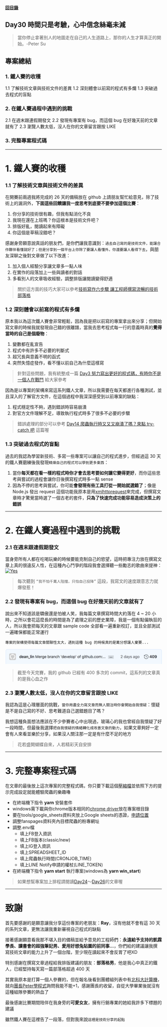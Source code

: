 #### [回目錄](../README.md)
## Day30 時間只是考驗，心中信念絲毫未減

>當你停止拿著別人的地圖走在自己的人生道路上，那你的人生才算真正的開始。-Peter Su

專案總結
----
### 1. 鐵人賽的收穫
1.1 了解技術文章與技術文件的差異
1.2 深刻體會以前寫的程式有多爛
1.3 突破過去程式的盲點

### 2. 在鐵人賽過程中遇到的挑戰
2.1 在週末跟連假期發文
2.2 發現有專案有 bug，而這個 bug 在好幾天前的文章就有了
2.3 瀏覽人數太低，沒人在你的文章留言跟按 LIKE

### 3. 完整專案程式碼

----

# 1. 鐵人賽的收穫
### 1.1 了解技術文章與技術文件的差異
在開賽前兩週我將完成的 26 天的備稿放在 github 上請朋友幫忙給意見，除了技術上的漏洞外，**下面這些回饋讓我一度思考到底要不要參加這個比賽**：
1. 你分享的技術很有趣，但我有點消化不良
2. 我現在還在上班嗎？你這根本是技術文件吧？
3. 排版好亂，閱讀起來有障礙
4. 你這個是草稿沒錯吧？

感謝身旁願意說真話的朋友們，是你們讓我意識到：`過去自己寫的是技術文件，能讓合作夥伴看懂就好了；但是分享到一個平台上你除了要讓人看懂外，你還要讓人看得下去`，與朋友深聊之後對文章做了以下改進：
1. 加入個人經驗分享讓文章多一點人味
2. 在實作的段落加上一些與讀者的對話
3. 多看別人的文章吸收經驗，調整排版讓閱讀變得舒適

> 關於這方面的技巧大家可以參考[技術寫作六步驟 讓工程師撰寫流暢的技術部落格](https://tw.alphacamp.co/blog/2018-06-14-18352)

### 1.2 深刻體會以前寫的程式有多爛
原本我以為這次鐵人賽會非常輕鬆，因為我是把以前寫的專案拿出來分享；但開始寫文章的時候我就發現自己錯的很離譜，當我去思考程式每一行的意義時真的**覺得當時的自己是個廢物**：
1. 變數都在亂宣告
2. 程式中有許多不必要的判斷式
3. 超冗長與意義不明的函式
4. 突然失憶症發作，看不懂以前自己為什麼這樣寫

> 針對這些問題，我有統整成一篇 [Day3 努力寫出更好的程式碼，有時你不是一個人在戰鬥](/day3/README.md) 給大家參考

因為是以專案的架構來寫這系列鐵人文章，所以我需要在每天都進行各種測試，並且深入的了解官方文件，在這個過程中我深深感受到以前專案的缺點：
1. 程式穩定性不夠，遇到錯誤時容易崩潰
2. 對官方文件理解不足，導致執行程式時多了很多不必要的步驟

> 錯誤處理的部分可以參考 [Day14 爬蟲執行時又又又崩潰了嗎？來點 try-catch 吧](/day14/README.md) 這篇喔


### 1.3 突破過去程式的盲點
過去的我認為學習新技術、多寫一些專案可以讓自己的程式進步，但經過這 30 天的鐵人賽磨練後我發現`精煉自己的程式可以學到更多東西`：
1. 當你**每天都在看一樣的程式時你才會去思考要如何讓它變得更好**，而你這些思考與嘗試的過程會讓你日後撰寫程式時多一點 sense
2. 因為不停的思考與嘗試，你可能**會發現有些工具打從一開始就選錯了**；像是 Node.js 發出 request 這個功能我原本是用[xmlhttprequest](https://www.npmjs.com/package/xmlhttprequest)來完成，但撰寫文章時才驚覺當時選了一個古老的套件，**只為了快速完成功能容易造成決策上的錯誤**

----

# 2. 在鐵人賽過程中遇到的挑戰
### 2.1 在週末跟連假期發文
當身旁所有人都在吃喝玩樂的時候要能克制自己的慾望，這時把專注力放在撰寫文章上真的很違反人性，在這種內心鬥爭的階段我會選擇聽一些勵志的歌曲來提神：  
[![Yes](https://img.youtube.com/vi/w_OfGctVLdE/0.jpg)](https://www.youtube.com/watch?v=w_OfGctVLdE)
> 每次聽到 `“我不怕千萬人阻擋，只怕自己投降”` 這段，我寫文的速度跟意志力就爆發惹！

### 2.2 發現有專案有 bug，而這個 bug 在好幾天前的文章就有了
說出來不知道該是驕傲還是怕被人笑，我每篇文章撰寫時間大約落在 4 ~ 20 小時，之所以會花這麼長的時間是為了處理之前的歷史業障，我是一個有點偏執狂的人，所以我會把每天的文章跟 sample code 全部看一遍重新校訂，並且全部測試一遍確保都能正常運行

`專案的架構使得每篇文章關聯性太大，遇到這種 bug 的時候真的是萬分想讓人棄賽...`

![image](./article_img/commit.png)
> 截至今天完賽，我的 github 已經有 400 多次的 commit，這系列的文章真的是我心血之作

### 2.3 瀏覽人數太低，沒人在你的文章留言跟按 LIKE
我認為這是心理層面的挑戰，`當你用盡全力寫文章而無人關注時你會開始自我懷疑`：懷疑是不是自己寫的不好、思考難道自己選錯題目了嗎？   

我想這種負面想法應該在不少參賽者心中出現過，玻璃心的我也曾經自我懷疑了好一段時間，但最後我選擇`把自我懷疑的情緒轉化成改善文章的動力`，如果文章夠好一定會有人來看並樂於分享，如果沒人關注那一定是有什麼不足的地方
> 花若盛開蝴蝶自來，人若精彩天自安排


----

# 3. 完整專案程式碼
在文章的最後放上這次專案的完整程式碼，你只要下載這個[壓縮檔](https://github.com/dean9703111/ithelp_30days/raw/master/sampleCode/day29_sample_code.zip)並依照下方的提示完成設定就能體驗爬蟲的樂趣嚕
* 在終端機下指令 **yarn** 安裝套件
* windows需下載與你chrome版本相同的[chrome driver](http://chromedriver.storage.googleapis.com/index.html)放在專案根目錄
* 要在tools/google_sheets資料夾放上Google sheets的憑證，[申請位置](https://developers.google.com/sheets/api/quickstart/nodejs) 
* 調整fanspages資料夾內目標爬蟲的粉專網址
* 調整.env檔
    * 填上FB登入資訊
    * 填上FB版本(classic/new)
    * 填上IG登入資訊
    * 填上SPREADSHEET_ID
    * 填上爬蟲執行時間(CRONJOB_TIME)
    * 填上LINE Notify申請的權杖(LINE_TOKEN)
* 在終端機下指令 **yarn start** 執行專案(windows為 **yarn win_start**)
> 如果想幫專案加上排程請閱讀[Day24](/day24/README.md)～[Day26](/day26/README.md)的文章喔

----

# 致謝
首先要感謝的是願意讓我分享這份專案的老朋友：**Ray**，沒有他就不會有這 30 天的系列文章，更無法讓我重新審視自己程式的缺點

接著感謝願意看我那不堪入目的備稿並給予意見的工程師們：**永遠給予支持的凱霖學長、讀書會的超強筆記男、愛用好想兔貼圖的前同事...**，你們給的建議讓我撰寫技術文章的能力上升了一個台階，至少現在讀起來不會反胃了吧XD

特別感謝在撰寫文章過程給我排版建議的朋友：**部落格男**，他是我心中真正的鐵人，已經堅持每天寫一篇部落格超過 400 天

其實我原本是打算一個人參賽的，但在報名後看到團體組列表中有[北科大計算機](https://ithelp.ithome.com.tw/2020-12th-ironman/signup/team/96)，就向[團長Peter學程式](https://ithelp.ithome.com.tw/users/20110850)詢問我能不能+1，感謝團長的收留，自從大學畢業後就沒有這種組隊參賽的熱血了

最後感謝比賽期間陪伴在我身旁的**可愛女友**，擁有行銷專業的她給我許多下標題的建議

雖然鐵人賽在這裡告了一段落，但對我來說`這裡是技術分享的起點`